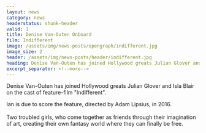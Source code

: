 ```yaml
---
layout: news
category: news
headerstatus: shunk-header
valid: 1
title: Denise Van-Outen Onboard
film: Indifferent
image: /assets/img/news-posts/opengraph/indifferent.jpg
image_size: 2
header: /assets/img/news-posts/header/indifferent.jpg
heading: Denise Van-Outen has joined Hollywood greats Julian Glover and Isla Blair on the cast of feature-film Indifferent.
excerpt_separator: <!--more-->
---
```


Denise Van-Outen has joined Hollywood greats Julian Glover and Isla Blair on the cast of feature-film "Indifferent".<!--more-->

Ian is due to score the feature, directed by Adam Lipsius, in 2016.
<br/><br/>
Two troubled girls, who come together as friends through their imagination of art, creating their own fantasy world where they can finally be free.